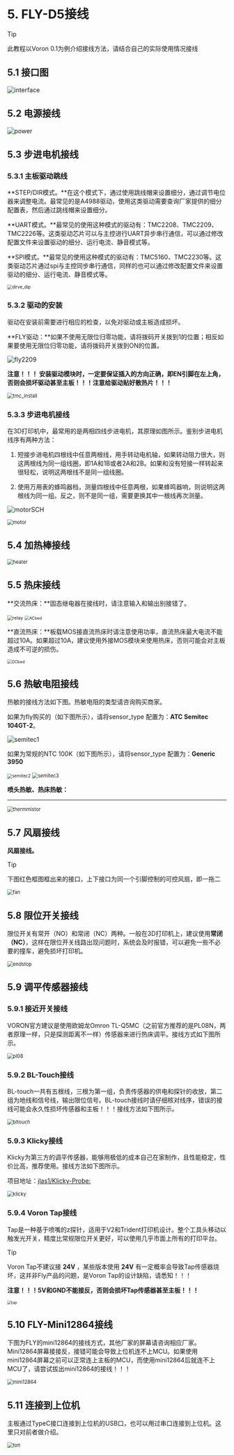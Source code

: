 # 5. FLY-D5接线

> [!TIP]
> 此教程以Voron 0.1为例介绍接线方法，请结合自己的实际使用情况接线

## 5.1 接口图

![interface](../../images/boards/fly_d5/interface.png)

## 5.2 电源接线

![power](../../images/boards/fly_d5/power.png)

## 5.3  步进电机接线

### 5.3.1 主板驱动跳线

**STEP/DIR模式。**在这个模式下，通过使用跳线帽来设置细分，通过调节电位器来调整电流。最常见的是A4988驱动，使用这类驱动需要查询厂家提供的细分配置表，然后通过跳线帽来设置细分。

**UART模式。**最常见的使用这种模式的驱动有：TMC2208、TMC2209、TMC2226等。这类驱动芯片可以与主控进行UART异步串行通信，可以通过修改配置文件来设置驱动的细分、运行电流、静音模式等。

**SPI模式。**最常见的使用这种模式的驱动有：TMC5160、TMC2230等。这类驱动芯片通过spi与主控同步串行通信，同样的也可以通过修改配置文件来设置驱动的细分、运行电流、静音模式等。

<img src="../../images/boards/fly_c8/dirve_dip.png" alt="dirve_dip" style="zoom:70%;" />

### 5.3.2 驱动的安装

驱动在安装前需要进行相应的检查，以免对驱动或主板造成损坏。

**FLY驱动：**如果不使用无限位归零功能，请将拨码开关拨到1的位置；相反如果要使用无限位归零功能，请将拨码开关拨到ON的位置。

![fly2209](../../images/boards/fly_super8/fly2209.png)

**注意！！！ 安装驱动模块时，一定要保证插入的方向正确，即EN引脚在左上角，否则会损坏驱动甚至主板！！！注意给驱动贴好散热片！！！**

<img src="../../images/boards/fly_c8/tmc_install.png" alt="tmc_install" style="zoom:80%;" />

### 5.3.3 步进电机接线

在3D打印机中，最常用的是两相四线步进电机，其原理如图所示。鉴别步进电机线序有两种方法：

1. 短接步进电机四根线中任意两根线，用手转动电机轴，如果转动阻力很大，则这两根线为同一组线圈，即1A和1B或者2A和2B。如果和没有短接一样转起来很轻松，说明这两根线不是同一组线圈。

2. 使用万用表的蜂鸣器档，测量四根线中任意两根，如果蜂鸣器响，则说明这两根线为同一组。反之，则不是同一组，需要更换其中一根线再次测量。

![motorSCH](../../images/boards/fly_super8/motorSCH.png)

<img src="../../images/boards/fly_d5/motor.png" alt="motor" style="zoom:80%;" />

## 5.4  加热棒接线

<img src="../../images/boards/fly_d5/heater.png" alt="heater" style="zoom:80%;" />

## 5.5  热床接线

**交流热床：**固态继电器在接线时，请注意输入和输出别接错了。

<img src="../../images/boards/fly_super8/relay.png" alt="relay" style="zoom:75%;" />

<img src="../../images/boards/fly_d5/ACbed.png" alt="ACbed" style="zoom:65%;" />

**直流热床：**板载MOS接直流热床时请注意使用功率，直流热床最大电流不能超过10A。如果超过10A，建议使用外接MOS模块来使用热床，否则可能会对主板造成不可逆的损伤。

<img src="../../images/boards/fly_d5/DCbed.png" alt="DCbed" style="zoom:65%;" />

## 5.6  热敏电阻接线

热敏的接线方法如下图。热敏电阻的类型请咨询购买商家。

如果为fly购买的（如下图所示），请将sensor_type 配置为：**ATC Semitec 104GT-2**。

![semitec1](../../images/boards/fly_super8/semitec1.png)

如果为常规的NTC 100K（如下图所示），请将sensor_type 配置为：**Generic 3950**

<img src="../../images/boards/fly_super8/semitec2.png" alt="semitec2" style="zoom:70%;" />

<img src="../../images/boards/fly_super8/semitec3.png" alt="semitec3" style="zoom:80%;" />

**喷头热敏、热床热敏：**

****

<img src="../../images/boards/fly_d5/thermmistor.png" alt="thermmistor" style="zoom:80%;" />

## 5.7 风扇接线

**风扇接线。**

> [!TIP]
>
> 下图红色框图框出来的接口，上下接口为同一个引脚控制的可控风扇，即一拖二

<img src="../../images/boards/fly_d5/fan.png" alt="fan" style="zoom:80%;" />

## 5.8  限位开关接线

限位开关有常开（NO）和常闭（NC）两种。一般在3D打印机上，建议使用**常闭（NC）**，这样在限位开关线路出现问题时，系统会及时报错，可以避免一些不必要的撞车，避免损坏打印机。

<img src="../../images/boards/fly_d5/endstop.png" alt="endstop" style="zoom:80%;" />

## 5.9 调平传感器接线

### 5.9.1 接近开关接线

VORON官方建议是使用欧姆龙Omron TL-Q5MC（之前官方推荐的是PL08N，两者原理一样，只是探测距离不一样）传感器来进行热床调平。接线方式如下图所示。

<img src="../../images/boards/fly_d5/pl08.png" alt="pl08" style="zoom:80%;" />

### 5.9.2 BL-Touch接线

BL-touch一共有五根线，三根为第一组，负责传感器的供电和探针的收放，第二组为地线和信号线，输出限位信号。BL-touch接线时请仔细核对线序，错误的接线可能会永久性损坏传感器和主板！！！接线方法如下图所示。

<img src="../../images/boards/fly_d5/bltouch.png" alt="bltouch" style="zoom:80%;" />

### 5.9.3 Klicky接线

Klicky为第三方的调平传感器，能够用极低的成本自己在家制作，且性能稳定，性价比高，推荐使用。接线方法如下图所示。

项目地址：[jlas1/Klicky-Probe: ](https://github.com/jlas1/Klicky-Probe "项目地址，点击即可跳转")

<img src="../../images/boards/fly_d5/klicky.png" alt="klicky" style="zoom:80%;" />

### 5.9.4 Voron Tap接线

Tap是一种基于喷嘴的z探针，适用于V2和Trident打印机设计。整个工具头移动以触发光开关，精度比常规限位开关更好，可以使用几乎市面上所有的打印平台。

> [!TIP]
> Voron Tap不建议接 **24V** ，某些版本使用 **24V** 有一定概率会导致Tap传感器烧坏，这并非Fly产品的问题，是Voron Tap的设计缺陷，请悉知！！！

**注意！！！5V和GND不能接反，否则会损坏Tap传感器甚至主板！！！**

<img src="../../images/boards/fly_d5/tap.png" alt="tap" style="zoom:60%;" />

## 5.10 FLY-Mini12864接线

下图为FLY的mini12864的接线方式，其他厂家的屏幕请咨询相应厂家。Mini12864屏幕接接反，接错可能会导致上位机连不上MCU。如果使用mini12864屏幕之前可以正常连上主板的MCU，而使用mini12864后就连不上MCU了，请尝试拔出mini12864的接线！！！

<img src="../../images/boards/fly_d5/mini12864.png" alt="mini12864" style="zoom:80%;" />

## 5.11 连接到上位机

主板通过TypeC接口连接到上位机的USB口，也可以用过串口连接到上位机。这里只对前者做介绍。

<img src="../../images/boards/fly_d5/toπ.png" alt="toπ" style="zoom:80%;" />

